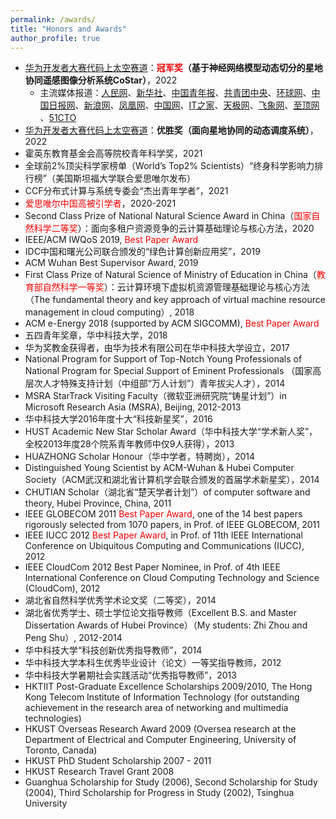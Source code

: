 ```yaml
---
permalink: /awards/
title: "Honors and Awards"
author_profile: true
---
```


* [华为开发者大赛代码上太空赛道](https://competition.huaweicloud.com/information/1000041709/html8)：**<span style="color:red;">冠军奖</span>（基于神经网络模型动态切分的星地协同遥感图像分析系统CoStar）**，2022
    * 主流媒体报道：[人民网](http://finance.people.com.cn/n1/2022/1121/c1004-32570546.html)、[新华社](https://h.xinhuaxmt.com/vh512/share/11219802?d=1348cc1&channel=weixin)、[中国青年报](https://s.cyol.com/shuzibao/cmsfile/cms_json/zqzx/Newspaper/2/2022-11-21/Content/nw.D110000zgqnb_20221121_1-08.html?isshow=1)、[共青团中央](https://mp.weixin.qq.com/s/qNg8cObcY3xjrWl63jY1gA)、[环球网](https://5gcenter.huanqiu.com/article/4AYgE52O7zc)、[中国日报网](https://cn.chinadaily.com.cn/a/202211/21/WS637b3323a3109bd995a51311.html)、[新浪网](https://news.sina.com.cn/sx/2022-11-21/detail-imqqsmrp7016324.shtml)、[凤凰网](https://tech.ifeng.com/c/8L66ybC15u9)、[中国网](http://science.china.com.cn/2022-11/21/content_42178811.htm)、[IT之家](https://www.ithome.com/0/655/427.htm)、[天极网](http://news.yesky.com/hotnews/347/2147430847.shtml)、[飞象网](http://www.cctime.com/html/2022-11-21/1636124.htm)、[至顶网](https://big-data.zhiding.cn/2022/1121/3145859.shtml) 、[51CTO](https://www.51cto.com/article/740287.html)
* [华为开发者大赛代码上太空赛道](https://competition.huaweicloud.com/information/1000041709/html8)：**优胜奖（面向星地协同的动态调度系统）**，2022
* 霍英东教育基金会高等院校青年科学奖，2021
* 全球前2%顶尖科学家榜单（World’s Top2% Scientists）“终身科学影响力排行榜”（美国斯坦福大学联合爱思唯尔发布）
* CCF分布式计算与系统专委会“杰出青年学者”，2021
* <span style="color:red;">爱思唯尔中国高被引学者</span>，2020-2021
* Second Class Prize of National Natural Science Award in China（<span style="color:red;">国家自然科学二等奖</span>）：面向多租户资源竞争的云计算基础理论与核心方法，2020
* IEEE/ACM IWQoS 2019, <span style="color:red;">Best Paper Award</span>
* IDC中国和曙光公司联合颁发的“绿色计算创新应用奖”，2019
* ACM Wuhan Best Supervisor Award, 2019
* First Class Prize of Natural Science of Ministry of Education in China（<span style="color:red;">教育部自然科学一等奖</span>）：云计算环境下虚拟机资源管理基础理论与核心方法（The fundamental theory and key approach of virtual machine resource management in cloud computing）, 2018
* ACM e-Energy 2018 (supported by ACM SIGCOMM), <span style="color:red;">Best Paper Award</span>
* 五四青年奖章，华中科技大学，2018
* 华为奖教金获得者，由华为技术有限公司在华中科技大学设立，2017
* National Program for Support of Top-Notch Young Professionals of National Program for Special Support of Eminent Professionals （国家高层次人才特殊支持计划（中组部“万人计划”）青年拔尖人才），2014
* MSRA StarTrack Visiting Faculty（微软亚洲研究院“铸星计划”）in Microsoft Research Asia (MSRA), Beijing, 2012-2013
* 华中科技大学2016年度十大“科技新星奖”，2016
* HUST Academic New Star Scholar Award（华中科技大学“学术新人奖”，全校2013年度28个院系青年教师中仅9人获得），2013
* HUAZHONG Scholar Honour（华中学者，特聘岗），2014
* Distinguished Young Scientist by ACM-Wuhan & Hubei Computer Society（ACM武汉和湖北省计算机学会联合颁发的首届学术新星奖），2014
* CHUTIAN Scholar（湖北省“楚天学者计划”）of computer software and theory, Hubei Province, China, 2011
* IEEE GLOBECOM 2011 <span style="color:red;">Best Paper Award</span>, one of the 14 best papers rigorously selected from 1070 papers, in Prof. of IEEE GLOBECOM, 2011
* IEEE IUCC 2012 <span style="color:red;">Best Paper Award</span>, in Prof. of 11th IEEE International Conference on Ubiquitous Computing and Communications (IUCC), 2012
* IEEE CloudCom 2012 Best Paper Nominee, in Prof. of 4th IEEE International Conference on Cloud Computing Technology and Science (CloudCom), 2012
* 湖北省自然科学优秀学术论文奖（二等奖），2014
* 湖北省优秀学士、硕士学位论文指导教师（Excellent B.S. and Master Dissertation Awards of Hubei Province）（My students: Zhi Zhou and Peng Shu）, 2012-2014
* 华中科技大学“科技创新优秀指导教师”，2014
* 华中科技大学本科生优秀毕业设计（论文）一等奖指导教师，2012
* 华中科技大学暑期社会实践活动“优秀指导教师”，2013
* HKTIIT Post-Graduate Excellence Scholarships 2009/2010, The Hong Kong Telecom Institute of Information Technology (for outstanding achievement in the research area of networking and multimedia technologies)
* HKUST Overseas Research Award 2009 (Oversea research at the Department of Electrical and Computer Engineering, University of Toronto, Canada)
* HKUST PhD Student Scholarship 2007 - 2011
* HKUST Research Travel Grant 2008
* Guanghua Scholarship for Study (2006), Second Scholarship for Study (2004), Third Scholarship for Progress in Study (2002), Tsinghua University
